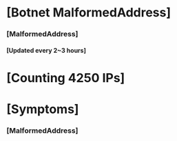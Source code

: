 # [Botnet MalformedAddress]
### [MalformedAddress]
#### [Updated every 2~3 hours]

# [Counting 4250 IPs]

# [Symptoms] 
###   [MalformedAddress]
